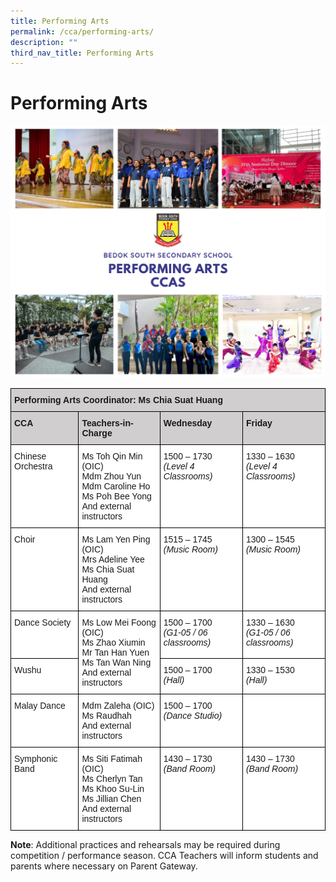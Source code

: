 ```yaml
---
title: Performing Arts
permalink: /cca/performing-arts/
description: ""
third_nav_title: Performing Arts
---
```

Performing Arts
===============

![](/images/performingarts2022.png)

<style type="text/css">
.tg  {border-collapse:collapse;border-spacing:0;}
.tg td{border-color:black;border-style:solid;border-width:1px;font-family:Arial, sans-serif;font-size:14px;
  overflow:hidden;padding:10px 5px;word-break:normal;}
.tg th{border-color:black;border-style:solid;border-width:1px;font-family:Arial, sans-serif;font-size:14px;
  font-weight:normal;overflow:hidden;padding:10px 5px;word-break:normal;}
.tg .tg-0043{background-color:#D0CECE;font-weight:bold;text-align:left;vertical-align:top}
.tg .tg-ktyi{background-color:#FFF;text-align:left;vertical-align:top}
</style>
<table class="tg">
<thead>
  <tr>
    <th class="tg-0043" colspan="4">Performing Arts Coordinator: Ms Chia Suat Huang</th>
  </tr>
</thead>
<tbody>
  <tr>
    <td class="tg-0043">CCA</td>
    <td class="tg-0043">Teachers-in-Charge</td>
    <td class="tg-0043">Wednesday</td>
    <td class="tg-0043">Friday</td>
  </tr>
  <tr>
    <td class="tg-ktyi">Chinese Orchestra</td>
    <td class="tg-ktyi">Ms Toh Qin Min (OIC)<br>Mdm Zhou Yun<br>Mdm Caroline Ho<br>Ms Poh Bee Yong<br>And external instructors</td>
    <td class="tg-ktyi">1500 – 1730<br><span style="font-style:italic">(Level 4 Classrooms)</span></td>
    <td class="tg-ktyi">1330 – 1630<br><span style="font-style:italic">(Level 4 Classrooms)</span></td>
  </tr>
  <tr>
    <td class="tg-ktyi">Choir</td>
    <td class="tg-ktyi">Ms Lam Yen Ping (OIC)<br>Mrs Adeline Yee<br>Ms Chia Suat Huang<br>And external instructors</td>
    <td class="tg-ktyi">1515 – 1745<br><span style="font-style:italic">(Music Room)</span></td>
    <td class="tg-ktyi">1300 – 1545<br><span style="font-style:italic">(Music Room)</span></td>
  </tr>
  <tr>
    <td class="tg-ktyi">Dance Society</td>
    <td class="tg-ktyi" rowspan="2">Ms Low Mei Foong (OIC)<br>Ms Zhao Xiumin<br>Mr Tan Han Yuen<br>Ms Tan Wan Ning<br>And external instructors</td>
    <td class="tg-ktyi">1500 – 1700<br><span style="font-style:italic">(G1-05 / 06 classrooms)</span></td>
    <td class="tg-ktyi">1330 – 1630<br><span style="font-style:italic">(G1-05 / 06 classrooms)</span></td>
  </tr>
  <tr>
    <td class="tg-ktyi">Wushu</td>
    <td class="tg-ktyi">1500 – 1700<br><span style="font-style:italic">(Hall)</span></td>
    <td class="tg-ktyi">1330 – 1530<br><span style="font-style:italic">(Hall)</span></td>
  </tr>
  <tr>
    <td class="tg-ktyi">Malay Dance</td>
    <td class="tg-ktyi">Mdm Zaleha (OIC)<br>Ms Raudhah<br>And external instructors</td>
    <td class="tg-ktyi">1500 – 1700<br><span style="font-style:italic">(Dance Studio)</span></td>
    <td class="tg-ktyi"><br><span style="font-style:italic"></span></td>
  </tr>
  <tr>
    <td class="tg-ktyi">Symphonic Band</td>
    <td class="tg-ktyi">Ms Siti Fatimah (OIC)<br>Ms Cherlyn Tan<br>Ms Khoo Su-Lin<br>Ms Jillian Chen<br>And external instructors</td>
    <td class="tg-ktyi">1430 – 1730<br><span style="font-style:italic">(Band Room)</span></td>
    <td class="tg-ktyi">1430 – 1730<br><span style="font-style:italic">(Band Room)</span></td>
  </tr>
</tbody>
</table>


<b>Note</b>: Additional practices and rehearsals may be required during competition / performance season. CCA Teachers will inform students and parents where necessary on Parent Gateway.